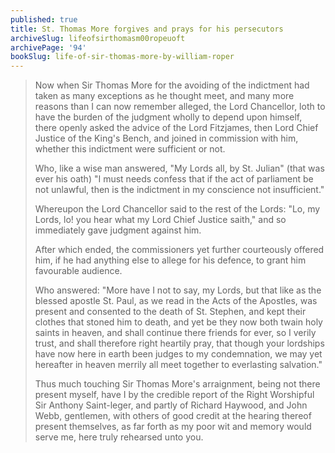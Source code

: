 ```yaml
---
published: true
title: St. Thomas More forgives and prays for his persecutors
archiveSlug: lifeofsirthomasm00ropeuoft
archivePage: '94'
bookSlug: life-of-sir-thomas-more-by-william-roper
---
```


> Now when Sir Thomas More for the avoiding of the indictment had taken as many exceptions as he thought meet, and many more reasons than I can now remember alleged, the Lord Chancellor, loth to have the burden of the judgment wholly to depend upon himself, there openly asked the advice of the Lord Fitzjames, then Lord Chief Justice of the King's Bench, and joined in commission with him, whether this indictment were sufficient or not.
>
> Who, like a wise man answered, "My Lords all, by St. Julian" (that was ever his oath) "I must needs confess that if the act of parliament be not unlawful, then is the indictment in my conscience not insufficient."
>
> Whereupon the Lord Chancellor said to the rest of the Lords: "Lo, my Lords, lo! you hear what my Lord Chief Justice saith," and so immediately gave judgment against him.
>
> After which ended, the commissioners yet further courteously offered him, if he had anything else to allege for his defence, to grant him favourable audience.
>
> Who answered: "More have I not to say, my Lords, but that like as the blessed apostle St. Paul, as we read in the Acts of the Apostles, was present and consented to the death of St. Stephen, and kept their clothes that stoned him to death, and yet be they now both twain holy saints in heaven, and shall continue there friends for ever, so I verily trust, and shall therefore right heartily pray, that though your lordships have now here in earth been judges to my condemnation, we may yet hereafter in heaven merrily all meet together to everlasting salvation."
>
> Thus much touching Sir Thomas More's arraignment, being not there present myself, have I by the credible report of the Right Worshipful Sir Anthony Saint-leger, and partly of Richard Haywood, and John Webb, gentlemen, with others of good credit at the hearing thereof present themselves, as far forth as my poor wit and memory would serve me, here truly rehearsed unto you.
